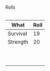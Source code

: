 
###### Rolls
| What     | Roll |
| -------- | ---- |
| Survival | 19   |
| Strength | 20   |
|          |      |
|          |      |
|          |      |
|          |      |
|          |      |
|          |      |
|          |      |
|          |      |
|          |      |
|          |      |